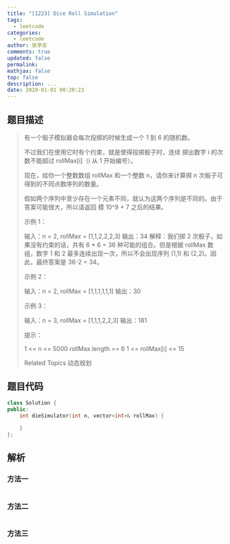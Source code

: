 ```yaml
---
title: "[1223] Dice Roll Simulation"
tags:
  - leetcode
categories:
  - leetcode
author: 张学志
comments: true
updated: false
permalink:
mathjax: false
top: false
description: ...
date: 2020-01-01 00:20:23
---
```


## 题目描述

> 有一个骰子模拟器会每次投掷的时候生成一个 1 到 6 的随机数。 
> 
> 不过我们在使用它时有个约束，就是使得投掷骰子时，连续 掷出数字 i 的次数不能超过 rollMax[i]（i 从 1 开始编号）。 
> 
> 现在，给你一个整数数组 rollMax 和一个整数 n，请你来计算掷 n 次骰子可得到的不同点数序列的数量。 
> 
> 假如两个序列中至少存在一个元素不同，就认为这两个序列是不同的。由于答案可能很大，所以请返回 模 10^9 + 7 之后的结果。 
> 
> 
> 
> 示例 1： 
> 
> 输入：n = 2, rollMax = [1,1,2,2,2,3]
> 输出：34
> 解释：我们掷 2 次骰子，如果没有约束的话，共有 6 * 6 = 36 种可能的组合。但是根据 rollMax 数组，数字 1 和 2 最多连续出现一次，所以不会出现序列 (1,1) 和 (2,2)。因此，最终答案是 36-2 = 34。
> 
> 
> 示例 2： 
> 
> 输入：n = 2, rollMax = [1,1,1,1,1,1]
> 输出：30
> 
> 
> 示例 3： 
> 
> 输入：n = 3, rollMax = [1,1,1,2,2,3]
> 输出：181
> 
> 
> 
> 
> 提示： 
> 
> 
> 1 <= n <= 5000 
> rollMax.length == 6 
> 1 <= rollMax[i] <= 15 
> 
> Related Topics 动态规划

## 题目代码

```cpp
class Solution {
public:
    int dieSimulator(int n, vector<int>& rollMax) {
        
    }
};
```

## 解析

### 方法一

```cpp

```

### 方法二

```cpp

```

### 方法三

```cpp

```

